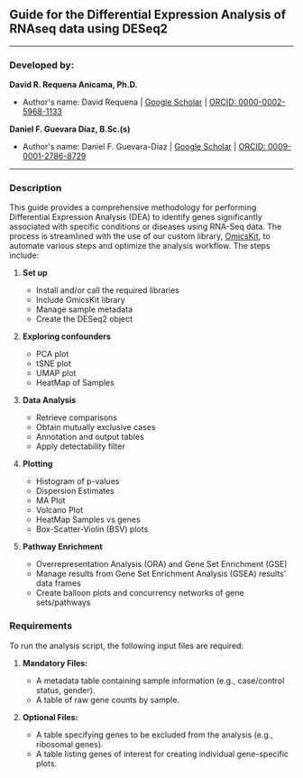 ## Guide for the Differential Expression Analysis of RNAseq data using DESeq2

---

### Developed by:

**David R. Requena Anicama, Ph.D.**

- Author's name: David Requena | [Google Scholar](https://scholar.google.com/citations?user=uI01iS4AAAAJ&hl=en) | [ORCID: 0000-0002-5968-1133](https://orcid.org/0000-0002-5968-1133)

**Daniel F. Guevara Díaz, B.Sc.(s)**

- Author's name: Daniel F. Guevara-Díaz | [Google Scholar](https://scholar.google.com/citations?hl=en&user=tqT7vr8AAAAJ) | [ORCID: 0009-0001-2786-8729](https://orcid.org/0009-0001-2786-8729)

---

### Description

This guide provides a comprehensive methodology for performing Differential Expression Analysis (DEA) to identify genes significantly associated with specific conditions or diseases using RNA-Seq data. The process is streamlined with the use of our custom library, [OmicsKit](https://github.com/BigMindLab/OmicsKit), to automate various steps and optimize the analysis workflow. The steps include:

1. **Set up**
	- Install and/or call the required libraries
	- Include OmicsKit library
	- Manage sample metadata
	- Create the DESeq2 object

2. **Exploring confounders**
	- PCA plot
	- tSNE plot
	- UMAP plot
	- HeatMap of Samples

3. **Data Analysis**
	- Retrieve comparisons
	- Obtain mutually exclusive cases
	- Annotation and output tables
	- Apply detectability filter

4. **Plotting**
	- Histogram of p-values
	- Dispersion Estimates
	- MA Plot
	- Volcano Plot
	- HeatMap Samples vs genes
	- Box-Scatter-Violin (BSV) plots

5. **Pathway Enrichment**
	- Overrepresentation Analysis (ORA) and Gene Set Enrichment (GSE)
	- Manage results from Gene Set Enrichment Analysis (GSEA) results' data frames
	- Create balloon plots and concurrency networks of gene sets/pathways

### Requirements

To run the analysis script, the following input files are required:

1. **Mandatory Files:**
   - A metadata table containing sample information (e.g., case/control status, gender).
   - A table of raw gene counts by sample.

2. **Optional Files:**
   - A table specifying genes to be excluded from the analysis (e.g., ribosomal genes).
   - A table listing genes of interest for creating individual gene-specific plots.
